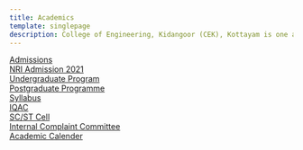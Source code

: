 ```yaml
---
title: Academics
template: singlepage
description: College of Engineering, Kidangoor (CEK), Kottayam is one among the premier institutions in the state. The college is governed by the Co-operative Academy of Professional Education established by the Government of Kerala. The admissions are based on the rank obtained by the students in the State Entrance examinations and functioning of the college is according to the rules and regulations formulated by the Government of Kerala.
---
```



[Admissions](/academics/admission/)<br>
[NRI Admission 2021](/academics/nriadmission/)<br>
[Undergraduate Program](/academics/ugprogramme/)<br>
[Postgraduate Programme](/academics/pgprogramme/)<br>
[Syllabus](https://ktu.edu.in/eu/acd/academicRegulation.htm?=d%2FoY2W6v3%2FgC8nqDvJQEH%2FPo1Vgvv0tN%2Be4eMVkD6M8GrmcoIlMugwKVVJWmeG8H)<br>
[IQAC](/academics/iqac/)<br>
[SC/ST Cell](/academics/scst/)<br>
[Internal Complaint Committee](/academics/icc/)<br>
[Academic Calender](/academics/academicalender/)<br>

